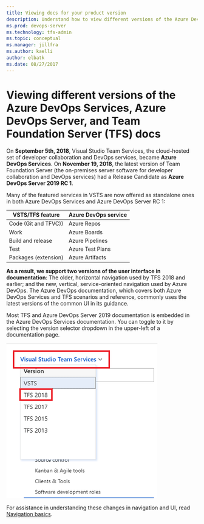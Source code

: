 ```yaml
---
title: Viewing docs for your product version
description: Understand how to view different versions of the Azure DevOps and TFS  docs
ms.prod: devops-server
ms.technology: tfs-admin
ms.topic: conceptual
ms.manager: jillfra
ms.author: kaelli
author: elbatk
ms.date: 08/27/2017
---
```


# Viewing different versions of the Azure DevOps Services, Azure DevOps Server, and Team Foundation Server (TFS) docs

On **September 5th, 2018**, Visual Studio Team Services, the cloud-hosted set of developer collaboration and DevOps services, became **Azure DevOps Services**. On **November 19, 2018**, the latest version of Team Foundation Server (the on-premises server software for developer collaboration and DevOps services) had a Release Candidate as **Azure DevOps Server 2019 RC 1**.

Many of the featured services in VSTS are now offered as standalone ones in both Azure DevOps Services and Azure DevOps Server RC 1:

|VSTS/TFS feature        |Azure DevOps service |
|------------------------|---------------------|
|Code (Git and TFVC))    | Azure Repos         |
|Work                    | Azure Boards        |
|Build and release       | Azure Pipelines     |
|Test                    | Azure Test Plans    |
|Packages (extension)    | Azure Artifacts     |

**As a result, we support two versions of the user interface in documentation**: The older, horizontal navigation used by TFS 2018 and earlier; and the new, vertical, service-oriented navigation used by Azure DevOps. The Azure DevOps documentation, which covers both Azure DevOps Services and TFS scenarios and reference, commonly uses the latest versions of the common UI in its guidance. 

Most TFS and Azure DevOps Server 2019 documentation is embedded in the Azure DevOps Services documentation. You can toggle to it by selecting the version selector dropdown in the upper-left of a documentation page.

![Documentation version selector](server/_img/version-selector.png)

For assistance in understanding these changes in navigation and UI, read [Navigation basics](/azure/devops/project/navigation/index).







